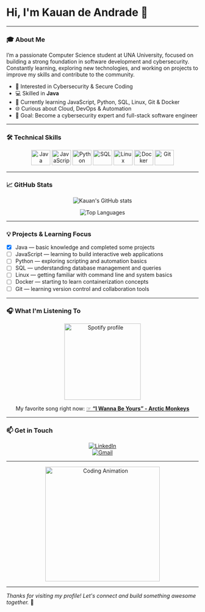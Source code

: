 # Hi, I'm Kauan de Andrade 👋

---

### 🎓 About Me

I’m a passionate Computer Science student at UNA University, focused on building a strong foundation in software development and cybersecurity.  
Constantly learning, exploring new technologies, and working on projects to improve my skills and contribute to the community.

- 🔐 Interested in Cybersecurity & Secure Coding  
- 💻 Skilled in **Java**  
- 🚧 Currently learning JavaScript, Python, SQL, Linux, Git & Docker  
- 🌐 Curious about Cloud, DevOps & Automation  
- 🎯 Goal: Become a cybersecurity expert and full-stack software engineer  

---

### 🛠️ Technical Skills

<div align="center">

<img alt="Java" title="Java - Strong Knowledge" height="40" width="50" src="https://cdn.jsdelivr.net/gh/devicons/devicon@latest/icons/java/java-original-wordmark.svg" />
<img alt="JavaScript" title="Learning to build interactive web applications" height="40" width="50" src="https://cdn.jsdelivr.net/gh/devicons/devicon@latest/icons/javascript/javascript-original.svg" />
<img alt="Python" title="Exploring scripting and automation basics" height="40" width="50" src="https://cdn.jsdelivr.net/gh/devicons/devicon@latest/icons/python/python-original-wordmark.svg" />
<img alt="SQL" title="Understanding database management and queries" height="40" width="50" src="https://cdn.jsdelivr.net/gh/devicons/devicon@latest/icons/mysql/mysql-original-wordmark.svg" />
<img alt="Linux" title="Getting familiar with command line and system basics" height="40" width="50" src="https://cdn.jsdelivr.net/gh/devicons/devicon@latest/icons/linux/linux-original.svg" />
<img alt="Docker" title="Starting to learn containerization concepts" height="40" width="50" src="https://cdn.jsdelivr.net/gh/devicons/devicon@latest/icons/docker/docker-original-wordmark.svg" />
<img alt="Git" title="Learning version control and collaboration tools" height="40" width="50" src="https://cdn.jsdelivr.net/gh/devicons/devicon@latest/icons/git/git-original.svg" />

</div>

---

### 📈 GitHub Stats

<div align="center">

![Kauan's GitHub stats](https://github-readme-stats.vercel.app/api?username=KdAndrade&show_icons=true&theme=radical&include_all_commits=true&count_private=true)

![Top Languages](https://github-readme-stats.vercel.app/api/top-langs/?username=KdAndrade&layout=compact&theme=radical)

</div>

---

### 💡 Projects & Learning Focus

- [x] Java — basic knowledge and completed some projects  
- [ ] JavaScript — learning to build interactive web applications  
- [ ] Python — exploring scripting and automation basics  
- [ ] SQL — understanding database management and queries  
- [ ] Linux — getting familiar with command line and system basics  
- [ ] Docker — starting to learn containerization concepts  
- [ ] Git — learning version control and collaboration tools

---

### 🎧 What I'm Listening To

<div align="center">

<a href="https://open.spotify.com/user/31hidbl4gz4aohkv6ye5ivov4ewu?si=602d5f9627cf4092" target="_blank">
  <img src="https://octodex.github.com/images/daftpunktocat-thomas.gif" width="200px" alt="Spotify profile"/>
</a>

<p>My favorite song right now:  
  <a href="https://open.spotify.com/intl-pt/track/0d7oIw2t0f6oCXJUfWYw8E?si=18805c4f11dc43ea" target="_blank">
    ☞ <strong>“I Wanna Be Yours” - Arctic Monkeys</strong>
  </a>
</p>

</div>

---

### 📫 Get in Touch

<div align="center">

[![LinkedIn](https://img.shields.io/badge/LinkedIn-Kauan%20Andrade-blue?style=for-the-badge&logo=linkedin)](https://www.linkedin.com/in/kauan-de-andrade-oliveira-a20738275)  
[![Gmail](https://img.shields.io/badge/Gmail-kauand.andrade17@gmail.com-red?style=for-the-badge&logo=gmail)](mailto:kauand.andrade17@gmail.com)

</div>

---

<div align="center">
  <img src="https://cdn.domestika.org/c_limit,dpr_1.0,f_auto,q_auto,w_820/v1449065969/content-items/001/469/066/CHAIN_A_MOTION_Pablo_dribbble_V02-original.gif?1449065969" alt="Coding Animation" width="300"/>
</div>

---

*Thanks for visiting my profile! Let's connect and build something awesome together.* 🚀
